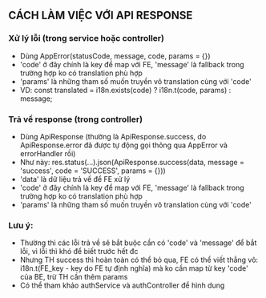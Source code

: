 ## CÁCH LÀM VIỆC VỚI API RESPONSE

### Xử lý lỗi (trong service hoặc controller)

- Dùng AppError(statusCode, message, code, params = {})
- 'code' ở đây chính là key để map với FE, 'message' là fallback trong trường hợp ko có translation phù hợp
- 'params' là những tham số muốn truyền vô translation cùng với 'code'
- VD: const translated = i18n.exists(code) ? i18n.t(code, params) : message;

### Trả về response (trong controller)

- Dùng ApiResponse (thường là ApiResponse.success, do ApiResponse.error đã được tự động gọi thông qua AppError và errorHandler rồi)
- Như này: res.status(...).json(ApiResponse.success(data, message = 'success', code = 'SUCCESS', params = {}))
- 'data' là dữ liệu trả về để FE xử lý
- 'code' ở đây chính là key để map với FE, 'message' là fallback trong trường hợp ko có translation phù hợp
- 'params' là những tham số muốn truyền vô translation cùng với 'code'

### Lưu ý:

- Thường thì các lỗi trả về sẽ bắt buộc cần có 'code' và 'message' để bắt lỗi, vì lỗi thì khó để biết trước hết đc
- Nhưng TH success thì hoàn toàn có thể bỏ qua, FE có thể viết thẳng vô: i18n.t(FE_key - key do FE tự định nghĩa) mà ko cần map từ key 'code' của BE, trừ TH cần thêm params
- Có thể tham khảo authService và authController để hình dung
